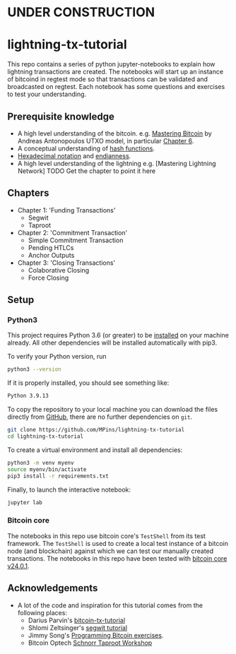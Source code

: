 # UNDER CONSTRUCTION #

# lightning-tx-tutorial

This repo contains a series of python jupyter-notebooks to explain how lightning transactions are created. The notebooks will start up an instance of bitcoind in regtest mode so that transactions can be validated and broadcasted on regtest. Each notebook has some questions and exercises to test your understanding.

## Prerequisite knowledge
- A high level understanding of the bitcoin. e.g. [Mastering Bitcoin](https://github.com/bitcoinbook/bitcoinbook) by Andreas Antonopoulos UTXO model, in particular [Chapter 6](https://github.com/bitcoinbook/bitcoinbook/blob/develop/ch06.asciidoc).
- A conceptual understanding of [hash functions](https://www.thesslstore.com/blog/what-is-a-hash-function-in-cryptography-a-beginners-guide).
- [Hexadecimal notation](https://inst.eecs.berkeley.edu/~cs61bl/r//cur/bits/decimal-binary-hex.html?topic=lab28.topic&step=2&course=) and [endianness](https://www.freecodecamp.org/news/what-is-endianness-big-endian-vs-little-endian/).
- A high level understanding of the lightning e.g. [Mastering Lightning Network] TODO Get the chapter to point it here

## Chapters

+ Chapter 1: 'Funding Transactions'
  - Segwit
  - Taproot
+ Chapter 2: 'Commitment Transaction'
  - Simple Commitment Transaction
  - Pending HTLCs
  - Anchor Outputs
+ Chapter 3: 'Closing Transactions'
  - Colaborative Closing
  - Force Closing
 
## Setup
### Python3
This project requires Python 3.6 (or greater) to be [installed](https://www.python.org/downloads/) on your machine already. All other dependencies will be installed automatically with pip3.

To verify your Python version, run
```sh
python3 --version
```
If it is properly installed, you should see something like:
```sh
Python 3.9.13
```

To copy the repository to your local machine you can download the files directly from [GitHub](https://github.com/MPins/lightning-tx-tutorial), there are no further dependencies on `git`.

```sh
git clone https://github.com/MPins/lightning-tx-tutorial
cd lightning-tx-tutorial
```

To create a virtual environment and install all dependencies:
```sh
python3 -m venv myenv
source myenv/bin/activate
pip3 install -r requirements.txt
```

Finally, to launch the interactive notebook:
```sh
jupyter lab
```
### Bitcoin core
The notebooks in this repo use bitcoin core's `TestShell` from its test framework. The `TestShell` is used to create a local test instance of a bitcoin node (and blockchain) against which we can test our manually created transactions. The notebooks in this repo have been tested with [bitcoin core v24.0.1](https://github.com/bitcoin/bitcoin/releases/tag/v24.0.1).

## Acknowledgements
- A lot of the code and inspiration for this tutorial comes from the following places:
  - Darius Parvin's [bitcoin-tx-tutorial](https://github.com/chaincodelabs/bitcoin-tx-tutorial)
  - Shlomi Zeltsinger's [segwit tutorial](https://github.com/zeltsi/segwit_tutorial/tree/master/transactions)
  - Jimmy Song's [Programming Bitcoin exercises](https://github.com/jimmysong/pb-exercises).
  - Bitcoin Optech [Schnorr Taproot Workshop](https://bitcoinops.org/en/schorr-taproot-workshop/)

